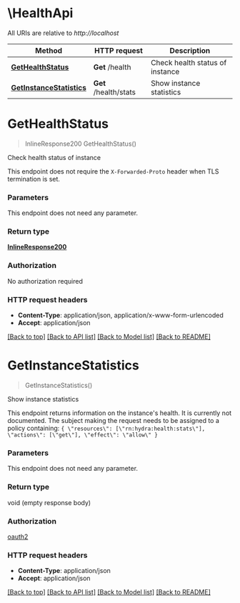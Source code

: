 # \HealthApi

All URIs are relative to *http://localhost*

Method | HTTP request | Description
------------- | ------------- | -------------
[**GetHealthStatus**](HealthApi.md#GetHealthStatus) | **Get** /health | Check health status of instance
[**GetInstanceStatistics**](HealthApi.md#GetInstanceStatistics) | **Get** /health/stats | Show instance statistics


# **GetHealthStatus**
> InlineResponse200 GetHealthStatus()

Check health status of instance

This endpoint does not require the `X-Forwarded-Proto` header when TLS termination is set.


### Parameters
This endpoint does not need any parameter.

### Return type

[**InlineResponse200**](inline_response_200.md)

### Authorization

No authorization required

### HTTP request headers

 - **Content-Type**: application/json, application/x-www-form-urlencoded
 - **Accept**: application/json

[[Back to top]](#) [[Back to API list]](../README.md#documentation-for-api-endpoints) [[Back to Model list]](../README.md#documentation-for-models) [[Back to README]](../README.md)

# **GetInstanceStatistics**
> GetInstanceStatistics()

Show instance statistics

This endpoint returns information on the instance's health. It is currently not documented.  The subject making the request needs to be assigned to a policy containing:  ``` { \"resources\": [\"rn:hydra:health:stats\"], \"actions\": [\"get\"], \"effect\": \"allow\" } ```


### Parameters
This endpoint does not need any parameter.

### Return type

void (empty response body)

### Authorization

[oauth2](../README.md#oauth2)

### HTTP request headers

 - **Content-Type**: application/json
 - **Accept**: application/json

[[Back to top]](#) [[Back to API list]](../README.md#documentation-for-api-endpoints) [[Back to Model list]](../README.md#documentation-for-models) [[Back to README]](../README.md)

